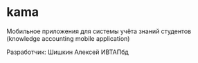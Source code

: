 # kama

Мобильное приложения для системы учёта знаний студентов (knowledge accounting mobile application)

Разработчик: Шишкин Алексей ИВТАПбд
